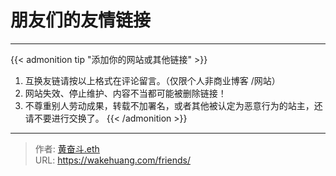 # 朋友们的友情链接


---

{{< admonition tip "添加你的网站或其他链接" >}}
1. 互换友链请按以上格式在评论留言。（仅限个人非商业博客 /网站）
2. 网站失效、停止维护、内容不当都可能被删除链接！
3. 不尊重别人劳动成果，转载不加署名，或者其他被认定为恶意行为的站主，还请不要进行交换了。
{{< /admonition >}}


---

> 作者: [黄奋斗.eth](https://wakehuang.com/about)  
> URL: https://wakehuang.com/friends/  

